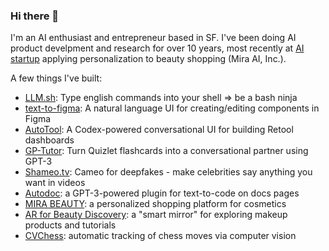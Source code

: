 ### Hi there 👋

I'm an AI enthusiast and entrepreneur based in SF. I've been doing AI product develpment and research for over 10 years, most recently at [AI startup](https://beautymatter.com/articles/femtec-health-acquires-mira-beauty-for-28-million) applying personalization to beauty shopping (Mira AI, Inc.).

A few things I've built:
- [LLM.sh](https://twitter.com/mathemagic1an/status/1590480438258462721): Type english commands into your shell => be a bash ninja
- [text-to-figma](https://twitter.com/mathemagic1an/status/1589657222094934016): A natural language UI for creating/editing components in Figma
- [AutoTool](https://www.youtube.com/watch?v=Jue0FvkZWTw&ab_channel=JayHack): A Codex-powered conversational UI for building Retool dashboards
- [GP-Tutor](https://www.youtube.com/watch?v=4VpMCMYI5rw&ab_channel=JayHack): Turn Quizlet flashcards into a conversational partner using GPT-3
- [Shameo.tv](https://www.youtube.com/watch?v=Ue8N4ezBp_4&ab_channel=JayHack): Cameo for deepfakes - make celebrities say anything you want in videos
- [Autodoc](https://www.youtube.com/watch?v=grRVXcqAfOY&ab_channel=JayHack): a GPT-3-powered plugin for text-to-code on docs pages
- [MIRA BEAUTY](https://www.youtube.com/watch?v=QbgiF6vKwC8&ab_channel=JayHack): a personalized shopping platform for cosmetics
- [AR for Beauty Discovery](https://www.youtube.com/watch?v=-LCRLtbHE_w&ab_channel=JayHack): a "smart mirror" for exploring makeup products and tutorials
- [CVChess](https://www.youtube.com/watch?v=iZOA1ew-zYc&ab_channel=JayHack): automatic tracking of chess moves via computer vision
